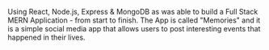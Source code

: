 Using React, Node.js, Express & MongoDB as was able to build a Full Stack MERN Application - from start to finish. The App is called "Memories" and it is a simple social media app that allows users to post interesting events that happened in their lives.
